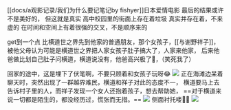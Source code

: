 [[docs/a观影记录/我们为什么要记笔记by fishyer]]日本爱情电影
最后的结果或许不是美好的，
但这就是真实
高中校园里的街面上存在着垃圾
真实并存在着，不来虚的
在时间和空间上有着很强的交叉，不是顺序来的

get到一个点
比横道世之界先到他家的普通朋友，那个女孩子，[[与谢野祥子]]，被他父母认为可能是横道世之界把人家女孩子肚子搞大了，人家来他家，
后来他爸做比划自己肚子问横道，横道说没有，他爸高兴极了🤣，（笑死我了）

回家的途中，这是埋下了伏笔啊，不要只顾着和女孩子玩呀😂
![](https://cdn.jsdelivr.net/gh/oneby21/pic/ob/202204261731232.png)
正在海滩边呆着聊天时，突然出现了一群越界难民，横道和祥子对此的态度不一，
横道要马上去告诉村子里的人，而祥子发现一个女人还抱着孩子，想去帮助她，
==对于横道来说一切都是陌生的，都没经历过，慌张而无措。==
![](https://cdn.jsdelivr.net/gh/oneby21/pic/ob/202204261740375.png)
侧面衬托喽👍🏻
![](https://cdn.jsdelivr.net/gh/oneby21/pic/ob/202204261800854.png)